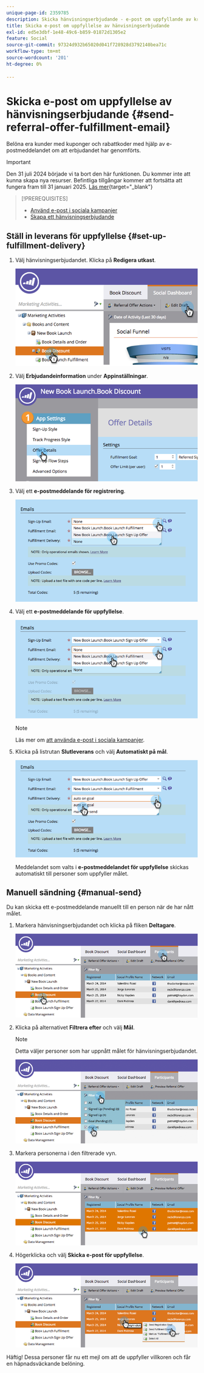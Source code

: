 ```yaml
---
unique-page-id: 2359785
description: Skicka hänvisningserbjudande - e-post om uppfyllande av krav - Marketo Docs - produktdokumentation
title: Skicka e-post om uppfyllelse av hänvisningserbjudande
exl-id: ed5e3dbf-1e48-49c6-b859-01872d1305e2
feature: Social
source-git-commit: 97324d932b65020d041f728928d3792140bea71c
workflow-type: tm+mt
source-wordcount: '201'
ht-degree: 0%

---
```


# Skicka e-post om uppfyllelse av hänvisningserbjudande {#send-referral-offer-fulfillment-email}

Belöna era kunder med kuponger och rabattkoder med hjälp av e-postmeddelandet om att erbjudandet har genomförts.

>[!IMPORTANT]
>
>Den 31 juli 2024 började vi ta bort den här funktionen. Du kommer inte att kunna skapa nya resurser. Befintliga tillgångar kommer att fortsätta att fungera fram till 31 januari 2025. [Läs mer](https://nation.marketo.com/t5/employee-blogs/marketo-engage-social-features-deprecation/ba-p/351977){target="_blank"}

>[!PREREQUISITES]
>
>* [Använd e-post i sociala kampanjer](/help/marketo/product-docs/demand-generation/social/social-functions/use-emails-in-social-promotions.md)
>* [Skapa ett hänvisningserbjudande](/help/marketo/product-docs/demand-generation/social/referral-offers/create-a-referral-offer.md)

## Ställ in leverans för uppfyllelse {#set-up-fulfillment-delivery}

1. Välj hänvisningserbjudandet. Klicka på **Redigera utkast**.

   ![](assets/image2015-4-20-16-3a3-3a14.png)

1. Välj **Erbjudandeinformation** under **Appinställningar**.

   ![](assets/image2015-4-23-12-3a53-3a16.png)

1. Välj ett **e-postmeddelande för registrering**.

   ![](assets/image2015-4-23-12-3a58-3a52.png)

1. Välj ett **e-postmeddelande för uppfyllelse**.

   ![](assets/image2015-4-23-13-3a4-3a40.png)

   >[!NOTE]
   >
   >Läs mer om [att använda e-post i sociala kampanjer](/help/marketo/product-docs/demand-generation/social/social-functions/use-emails-in-social-promotions.md).

1. Klicka på listrutan **Slutleverans** och välj **Automatiskt på mål**.

   ![](assets/image2015-4-23-13-3a13-3a33.png)

   Meddelandet som valts i **e-postmeddelandet för uppfyllelse** skickas automatiskt till personer som uppfyller målet.

## Manuell sändning {#manual-send}

Du kan skicka ett e-postmeddelande manuellt till en person när de har nått målet.

1. Markera hänvisningserbjudandet och klicka på fliken **Deltagare**.

   ![](assets/image2015-4-20-15-3a37-3a14.png)

1. Klicka på alternativet **Filtrera efter** och välj **Mål**.

   >[!NOTE]
   >
   >Detta väljer personer som har uppnått målet för hänvisningserbjudandet.

   ![](assets/image2015-4-20-15-3a59-3a11.png)

1. Markera personerna i den filtrerade vyn.

   ![](assets/2015-04-23-13-08-53.png)

1. Högerklicka och välj **Skicka e-post för uppfyllelse**.

   ![](assets/2015-04-20-15-54-13.png)

Häftig! Dessa personer får nu ett mejl om att de uppfyller villkoren och får en häpnadsväckande belöning.
